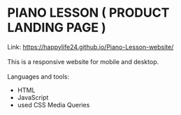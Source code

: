 # PIANO LESSON ( PRODUCT LANDING PAGE )
Link: https://happylife24.github.io/Piano-Lesson-website/
<br>
<br>
This is a responsive website for mobile and desktop.
<br>
<br>
Languages and tools:
<br>
   <ul>
     <li>HTML</li>
     <li>JavaScript</li>
     <li>used CSS Media Queries</li>
  </ul>

